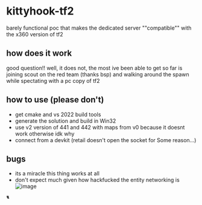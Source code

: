 # kittyhook-tf2

barely functional poc that makes the dedicated server ""compatible"" with the x360 version of tf2

## how does it work

good question!! well, it does not, the most ive been able to get so far is joining scout on the red team (thanks bsp) and walking around the spawn while spectating with a pc copy of tf2

## how to use (please don't)

* get cmake and vs 2022 build tools
* generate the solution and build in Win32
* use v2 version of 441 and 442 with maps from v0 because it doesnt work otherwise idk why
* connect from a devkit (retail doesn't open the socket for Some reason...)

## bugs

* its a miracle this thing works at all
* don't expect much given how hackfucked the entity networking is
![image](https://github.com/user-attachments/assets/80e9d032-9eaf-4dc7-b9ef-4ea20a1cf5ad)

<sup><sub>🐈</sub></sup>
